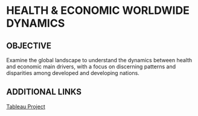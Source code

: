 # HEALTH & ECONOMIC WORLDWIDE DYNAMICS
## OBJECTIVE
Examine the global landscape to understand the dynamics between health and economic main drivers, with a focus on discerning patterns and disparities among developed and developing nations.

## ADDITIONAL LINKS
[Tableau Project](https://public.tableau.com/views/WorldwideLIfeExpectancyMortality2007-2022/final_deliverable?:language=en-US&:sid=&:display_count=n&:origin=viz_share_link)
